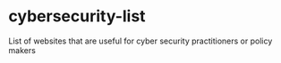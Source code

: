 # cybersecurity-list
List of websites that are useful for cyber security practitioners or policy makers 
